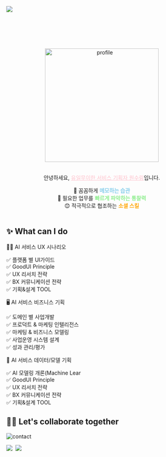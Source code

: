 <br></br>

<img src="https://capsule-render.vercel.app/api?type=venom&color=gradient&height=160&section=header&text=ONE%20AND%20ONLY&fontAlign=50&fontAlignY=70&fontSize=90&fontColor=FFFFFF"/>

<br></br>

<aside style="text-align: center; background-color: rgba(255, 255, 255, 0.03);">
    <br></br>
        <img width="300" alt="profile" src="https://github.com/surimwon/wassup2/assets/161265284/402c53b8-f381-497c-9746-3d742d80058b"></img>
    <br></br>

 안녕하세요, <span style="text-decoration: underline; color: pink">유일무이한 서비스 기획자 원수림</span>입니다.

 📝 꼼꼼하게 <span style="font-weight: bold; color: skyblue;">메모하는 습관</span>  
 👀 필요한 업무를 <span style="font-weight: bold; color: lightgreen;">빠르게 파악하는 통찰력</span>  
 😊 적극적으로 협조하는 <span style="font-weight: bold; color: orange;">소셜 스킬</span> 
<br></br>
</aside>


<h2> ✨ What can I do </h2>
<summary>
  ✍🏻 AI 서비스 UX 시나리오
</summary>
  <p>
     ✅ 플랫폼 별 UI가이드<br>
     ✅ GoodUI Principle<br>
     ✅ UX 리서치 전략<br>
     ✅ BX 커뮤니케이션 전략<br>
     ✅ 기획&설계 TOOL<br>
  </p>

<summary>
  🖥️ AI 서비스 비즈니스 기획 
</summary>
  <p>
     ✅ 도메인 별 사업개발<br>
     ✅ 프로덕트 & 마케팅 인텔리전스<br>
     ✅ 마케팅 & 비즈니스 모델링<br>
     ✅ 사업운영 시스템 설계<br>
     ✅ 성과 관리/평가<br>
  </p>

<summary>
  🤖 AI 서비스 데이터/모델 기획
</summary>
  <p>
     ✅ AI 모델링 개론(Machine Lear<br>
     ✅ GoodUI Principle<br>
     ✅ UX 리서치 전략<br>
     ✅ BX 커뮤니케이션 전략<br>
     ✅ 기획&설계 TOOL<br>
  </p>



<h2> 👋🏻 Let's collaborate together </h2>

![contact](https://github.com/surimwon/wassup2/assets/161265284/3a6fe9b2-2700-4ed3-b6aa-55c74cd239f8)

<p>
  <a href="mailto:wonsoorim@gmail.com"><img src="https://img.shields.io/badge/Gmail-D14836?style=for-the-badge&logo=gmail&logoColor=white&link=wonsoorim@gmail.com"/></a>&nbsp
  <a href="https://www.notion.so/oreumi/ceb6bbd9ceb847c0bb5de8fd87678ace?pvs=4"> <img src="https://img.shields.io/badge/Notion-000000?style=for-the-badge&logo=notion&logoColor=" />
</p>

